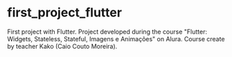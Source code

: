 # first_project_flutter
First project with Flutter.
Project developed during the course "Flutter: Widgets, Stateless, Stateful, Imagens e Animações" on Alura. Course create by teacher Kako (Caio Couto Moreira).
